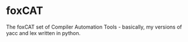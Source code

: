 # foxCAT
The foxCAT set of Compiler Automation Tools - basically, my versions of yacc and lex written in python.
